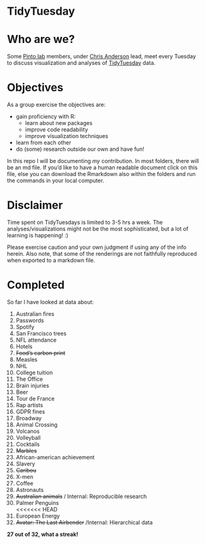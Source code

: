 TidyTuesday
================

Who are we?
===========

Some [Pinto lab](https://www.pintolab.com/) members, under [Chris
Anderson](https://github.com/chrisLanderson) lead, meet every Tuesday to
discuss visualization and analyses of
[TidyTuesday](https://github.com/rfordatascience/tidytuesday) data.

Objectives
==========

As a group exercise the objectives are:

-   gain proficiency with R:
    -   learn about new packages
    -   improve code readability
    -   improve visualization techniques  
-   learn from each other  
-   do (some) research outside our own and have fun!

In this repo I will be documenting *my* contribution. In most folders,
there will be an md file. If you’d like to have a human readable
document click on this file, else you can download the Rmarkdown also
within the folders and run the commands in your local computer.

Disclaimer
==========

Time spent on TidyTuesdays is limited to 3-5 hrs a week. The
analyses/visualizations might not be the most sophisticated, but a lot
of learning is happening! :)

Please exercise caution and your own judgment if using any of the info
herein. Also note, that some of the renderings are not faithfully
reproduced when exported to a markdown file.

Completed
=========

So far I have looked at data about:

1.  Australian fires  
2.  Passwords  
3.  Spotify  
4.  San Francisco trees  
5.  NFL attendance  
6.  Hotels  
7.  ~~Food’s carbon print~~  
8.  Measles  
9.  NHL  
10. College tuition  
11. The Office  
12. Brain injuries  
13. Beer  
14. Tour de France
15. Rap artists
16. GDPR fines
17. Broadway
18. Animal Crossing
19. Volcanos
20. Volleyball  
21. Cocktails  
22. ~~Marbles~~  
23. African-american achievement  
24. Slavery  
25. ~~Caribou~~  
26. X-men  
27. Coffee  
28. Astronauts  
29. ~~Australian animals~~ / Internal: Reproducible research  
30. Palmer Penguins  
    &lt;&lt;&lt;&lt;&lt;&lt;&lt; HEAD
31. European Energy  
32. ~~Avatar: The Last Airbender~~ /Internal: Hierarchical data

**27 out of 32, what a streak!**

<!--html_preserve-->

<div id="htmlwidget-97aa9a90931ff4b2d0cc" class="gauge html-widget"
style="width:672px;height:480px;">

</div>

<script type="application/json" data-for="htmlwidget-97aa9a90931ff4b2d0cc">{"x":{"value":26,"min":0,"max":48,"customSectors":[{"lo":80,"hi":100,"color":"success"},{"lo":40,"hi":79,"color":"warning"},{"lo":0,"hi":39,"color":"danger"}],"symbol":null,"label":"Projects","humanFriendly":true,"humanFriendlyDecimal":1,"href":null},"evals":[],"jsHooks":[]}</script>
<!--/html_preserve-->

